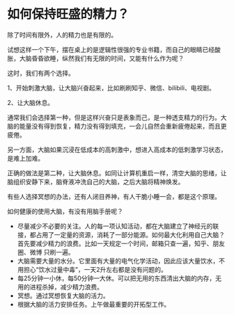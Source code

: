 # 如何保持旺盛的精力？

除了时间有限外，人的精力也是有限的。

试想这样一个下午，摆在桌上的是逻辑性很强的专业书籍，而自己的眼睛已经酸胀，大脑昏昏欲睡，纵然我们有无限的时间，又能有什么作为呢？

这时，我们有两个选择。

1、开始刺激大脑，让大脑兴奋起来，比如刷刷知乎、微信、bilibili、电视剧。

2、让大脑休息。

通常我们会选择第一种，但是这样兴奋只是表象而己，是一种透支精力的行为。大脑的能量没有得到恢复，精力没有得到填充，一会儿自然会重新疲倦起来，而且更疲倦。

另一方面，大脑如果沉浸在低成本的高刺激中，想进入高成本的低刺激学习状态，是难上加难。

正确的做法是第二种，让大脑休息。如同让计算机重启一样，清空大脑的思绪，让脑组织安静下来，脑脊液冲洗自己的大脑，之后大脑将精神焕发。

有些人选择冥想的办法，还有人闭目养神，有人干脆小睡一会，都是这个原理。

如何健康的使用大脑，有没有用脑手册呢？

- 尽量减少不必要的关注。人的每一项认知活动，都在大脑建立了神经元的联接，都占用了一定量的资源，消耗了一部分能源。如何最大化利用自己大脑？首先要减少精力的浪费。比如一天规定一个时间，邮箱只查一遍，知乎、朋友圈、微博 只刷一遍。
- 大脑需要大量的水分。它里面有大量的电气化学活动，因此应该大量饮水，不用担心“饮水过量中毒”，一天2升左右都是没有问题的。
- 每25分钟一小休，每50分钟一大休。可以把无用的东西清出大脑的内存，无用的进程杀掉，减少精力浪费。
- 冥想。通过冥想恢复大脑的活力。
- 根据大脑的活力安排任务。上午做最重要的开拓型工作。
